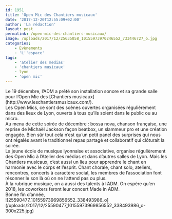 ```yaml
---
id: 1951
title: 'Open Mic des Chantiers musicaux'
date: '2017-12-20T12:55:09+02:00'
author: 'La rédaction'
layout: post
permalink: /open-mic-des-chantiers-musicaux/
image: /uploads/2017/12/25635058_10155973970246552_733446727_o.jpg
categories:
    - Evènements
    - 'L''espace'
tags:
    - 'atelier des medias'
    - 'chantiers musicaux'
    - lyon
    - 'open mic'
---
```


<div>Le 19 décembre, l’ADM a prêté son installation sonore et sa grande salle pour l’Open Mic des [Chantiers musicaux](http://www.leschantiersmusicaux.com/).</div><div></div><div></div><div>Les Open Mics, ce sont des scènes ouvertes organisées régulièrement dans des lieux de Lyon, ouverts à tous qu’ils soient dans le public ou au micro.</div><div></div><div>Au menu de cette soirée de décembre : bossa nova, chanson française, une reprise de Michaël Jackson façon beatbox, un slammeur pro et une création engagée. Bien sûr tout cela n’est qu’un petit panel des surprises qui nous ont régalés avant le traditionnel repas partagé et collaboratif qui clôturait la soirée.</div><div></div><div>La jeune école de musique lyonnaise et associative, organise régulièrement des Open Mic à l’Atelier des médias et dans d’autres salles de Lyon. Mais les Chantiers musicaux, c’est aussi un lieu pour apprendre le chant en harmonie avec le corps et l’esprit. Chant chorale, chant solo, ateliers, rencontres, concerts à caractère social, les membres de l’association font résonner le son là où on ne l’attend pas ou plus.</div><div></div><div></div><div>À la rubrique musique, on a aussi des talents à l’ADM. On espère qu’en 2018, les coworkers feront leur concert Made in ADM.</div><div></div><div>Bonne fin d’année,</div><div></div><div></div><div>![25590477_10155973969856552_338493986_o](/uploads/2017/12/25590477_10155973969856552_338493986_o-300x225.jpg)</div>